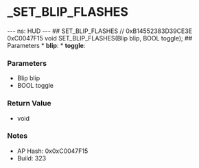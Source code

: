 # _SET_BLIP_FLASHES

--- ns: HUD --- ## SET_BLIP_FLASHES  // 0xB14552383D39CE3E 0xC0047F15 void SET_BLIP_FLASHES(Blip blip, BOOL toggle);   ## Parameters * **blip**: * **toggle**:

### Parameters
* Blip blip
* BOOL toggle

### Return Value
* void

### Notes
* AP Hash: 0x0xC0047F15
* Build: 323

